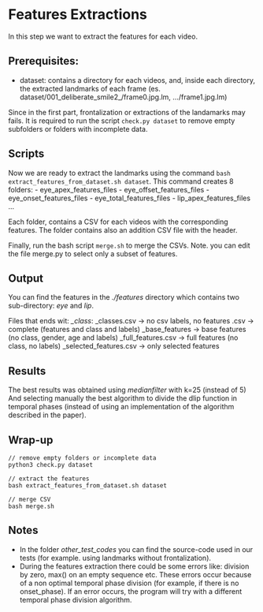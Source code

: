 # Features Extractions
In this step we want to extract the features for each video.

## Prerequisites:
- dataset: contains a directory for each videos, and, inside each directory, the extracted landmarks of each frame
(es. dataset/001\_deliberate\_smile2\_/frame0.jpg.lm, .../frame1.jpg.lm)

Since in the first part, frontalization or extractions of the landamarks may fails. It is required to run the script
`check.py dataset` to remove empty subfolders or folders with incomplete data.

## Scripts

Now we are ready to extract the landmarks using the command `bash extract_features_from_dataset.sh dataset`.
This command creates 8 folders:
	- eye_apex_features_files
	- eye_offset_features_files
	- eye_onset_features_files
	- eye_total_features_files
	- lip_apex_features_files
	...
	

Each folder, contains a CSV for each videos with the corresponding features. 
The folder contains also an addition CSV file with the header.

Finally, run the bash script `merge.sh` to merge the CSVs.
Note. you can edit the file merge.py to select only a subset of features.

## Output
You can find the features in the *./features* directory
which contains two sub-directory: *eye* and *lip*.

Files that ends wit: *_class*:
\_classes.csv -> no csv labels, no features
.csv -> complete (features and class and labels)
\_base_features -> base features (no class, gender, age and labels)
\_full_features.csv ->  full features (no class, no labels)
\_selected_features.csv -> only selected features

## Results
The best results was obtained using *medianfilter* with k=25 (instead of 5)
And selecting manually the best algorithm to divide the dlip function in temporal phases (instead of using an implementation of the algorithm described in the paper).

## Wrap-up

```
// remove empty folders or incomplete data
python3 check.py dataset

// extract the features
bash extract_features_from_dataset.sh dataset

// merge CSV
bash merge.sh
```

## Notes
- In the folder *other_test_codes* you can find the source-code used in our tests (for example. using landmarks without frontalization).
- During the features extraction there could be some errors like: division by zero, max() on an empty sequence etc. These errors occur because
of a non optimal temporal phase division (for example, if there is no onset_phase). If an error occurs, the program will try with a different temporal phase division algorithm.
